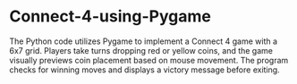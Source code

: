 # Connect-4-using-Pygame
The Python code utilizes Pygame to implement a Connect 4 game with a 6x7 grid. Players take turns dropping red or yellow coins, and the game visually previews coin placement based on mouse movement. The program checks for winning moves and displays a victory message before exiting.
